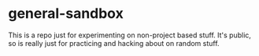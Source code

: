 # general-sandbox
This is a repo just for experimenting on non-project based stuff. It's public, so is really just for practicing and hacking about on random stuff.
